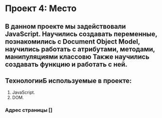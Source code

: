 # Проект 4: Место

## В данном проекте мы задействовали JavaScript. Научились создавать переменные, познакомились с Document Object Model, научились работать с атрибутами, методами, манипуляциями классовю Также научились создавать функцию и работать с ней. 

## ТехнологииБ используемые в проекте:
1. JavaScript.
2. DOM.

### Адрес страницы []
